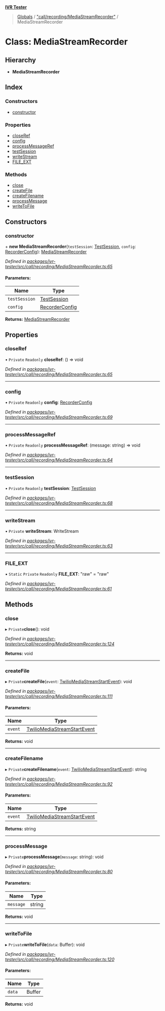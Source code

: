 **[IVR Tester](../README.md)**

> [Globals](../README.md) / ["call/recording/MediaStreamRecorder"](../modules/_call_recording_mediastreamrecorder_.md) / MediaStreamRecorder

# Class: MediaStreamRecorder

## Hierarchy

* **MediaStreamRecorder**

## Index

### Constructors

* [constructor](_call_recording_mediastreamrecorder_.mediastreamrecorder.md#constructor)

### Properties

* [closeRef](_call_recording_mediastreamrecorder_.mediastreamrecorder.md#closeref)
* [config](_call_recording_mediastreamrecorder_.mediastreamrecorder.md#config)
* [processMessageRef](_call_recording_mediastreamrecorder_.mediastreamrecorder.md#processmessageref)
* [testSession](_call_recording_mediastreamrecorder_.mediastreamrecorder.md#testsession)
* [writeStream](_call_recording_mediastreamrecorder_.mediastreamrecorder.md#writestream)
* [FILE\_EXT](_call_recording_mediastreamrecorder_.mediastreamrecorder.md#file_ext)

### Methods

* [close](_call_recording_mediastreamrecorder_.mediastreamrecorder.md#close)
* [createFile](_call_recording_mediastreamrecorder_.mediastreamrecorder.md#createfile)
* [createFilename](_call_recording_mediastreamrecorder_.mediastreamrecorder.md#createfilename)
* [processMessage](_call_recording_mediastreamrecorder_.mediastreamrecorder.md#processmessage)
* [writeToFile](_call_recording_mediastreamrecorder_.mediastreamrecorder.md#writetofile)

## Constructors

### constructor

\+ **new MediaStreamRecorder**(`testSession`: [TestSession](../interfaces/_testrunner_.testsession.md), `config`: [RecorderConfig](../interfaces/_call_recording_mediastreamrecorder_.recorderconfig.md)): [MediaStreamRecorder](_call_recording_mediastreamrecorder_.mediastreamrecorder.md)

*Defined in [packages/ivr-tester/src/call/recording/MediaStreamRecorder.ts:65](https://github.com/SketchingDev/ivr-tester/blob/8e79354/packages/ivr-tester/src/call/recording/MediaStreamRecorder.ts#L65)*

#### Parameters:

Name | Type |
------ | ------ |
`testSession` | [TestSession](../interfaces/_testrunner_.testsession.md) |
`config` | [RecorderConfig](../interfaces/_call_recording_mediastreamrecorder_.recorderconfig.md) |

**Returns:** [MediaStreamRecorder](_call_recording_mediastreamrecorder_.mediastreamrecorder.md)

## Properties

### closeRef

• `Private` `Readonly` **closeRef**: () => void

*Defined in [packages/ivr-tester/src/call/recording/MediaStreamRecorder.ts:65](https://github.com/SketchingDev/ivr-tester/blob/8e79354/packages/ivr-tester/src/call/recording/MediaStreamRecorder.ts#L65)*

___

### config

• `Private` `Readonly` **config**: [RecorderConfig](../interfaces/_call_recording_mediastreamrecorder_.recorderconfig.md)

*Defined in [packages/ivr-tester/src/call/recording/MediaStreamRecorder.ts:69](https://github.com/SketchingDev/ivr-tester/blob/8e79354/packages/ivr-tester/src/call/recording/MediaStreamRecorder.ts#L69)*

___

### processMessageRef

• `Private` `Readonly` **processMessageRef**: (message: string) => void

*Defined in [packages/ivr-tester/src/call/recording/MediaStreamRecorder.ts:64](https://github.com/SketchingDev/ivr-tester/blob/8e79354/packages/ivr-tester/src/call/recording/MediaStreamRecorder.ts#L64)*

___

### testSession

• `Private` `Readonly` **testSession**: [TestSession](../interfaces/_testrunner_.testsession.md)

*Defined in [packages/ivr-tester/src/call/recording/MediaStreamRecorder.ts:68](https://github.com/SketchingDev/ivr-tester/blob/8e79354/packages/ivr-tester/src/call/recording/MediaStreamRecorder.ts#L68)*

___

### writeStream

• `Private` **writeStream**: WriteStream

*Defined in [packages/ivr-tester/src/call/recording/MediaStreamRecorder.ts:63](https://github.com/SketchingDev/ivr-tester/blob/8e79354/packages/ivr-tester/src/call/recording/MediaStreamRecorder.ts#L63)*

___

### FILE\_EXT

▪ `Static` `Private` `Readonly` **FILE\_EXT**: \"raw\" = "raw"

*Defined in [packages/ivr-tester/src/call/recording/MediaStreamRecorder.ts:61](https://github.com/SketchingDev/ivr-tester/blob/8e79354/packages/ivr-tester/src/call/recording/MediaStreamRecorder.ts#L61)*

## Methods

### close

▸ `Private`**close**(): void

*Defined in [packages/ivr-tester/src/call/recording/MediaStreamRecorder.ts:124](https://github.com/SketchingDev/ivr-tester/blob/8e79354/packages/ivr-tester/src/call/recording/MediaStreamRecorder.ts#L124)*

**Returns:** void

___

### createFile

▸ `Private`**createFile**(`event`: [TwilioMediaStreamStartEvent](../interfaces/_call_twiliocaller_.twiliomediastreamstartevent.md)): void

*Defined in [packages/ivr-tester/src/call/recording/MediaStreamRecorder.ts:111](https://github.com/SketchingDev/ivr-tester/blob/8e79354/packages/ivr-tester/src/call/recording/MediaStreamRecorder.ts#L111)*

#### Parameters:

Name | Type |
------ | ------ |
`event` | [TwilioMediaStreamStartEvent](../interfaces/_call_twiliocaller_.twiliomediastreamstartevent.md) |

**Returns:** void

___

### createFilename

▸ `Private`**createFilename**(`event`: [TwilioMediaStreamStartEvent](../interfaces/_call_twiliocaller_.twiliomediastreamstartevent.md)): string

*Defined in [packages/ivr-tester/src/call/recording/MediaStreamRecorder.ts:92](https://github.com/SketchingDev/ivr-tester/blob/8e79354/packages/ivr-tester/src/call/recording/MediaStreamRecorder.ts#L92)*

#### Parameters:

Name | Type |
------ | ------ |
`event` | [TwilioMediaStreamStartEvent](../interfaces/_call_twiliocaller_.twiliomediastreamstartevent.md) |

**Returns:** string

___

### processMessage

▸ `Private`**processMessage**(`message`: string): void

*Defined in [packages/ivr-tester/src/call/recording/MediaStreamRecorder.ts:80](https://github.com/SketchingDev/ivr-tester/blob/8e79354/packages/ivr-tester/src/call/recording/MediaStreamRecorder.ts#L80)*

#### Parameters:

Name | Type |
------ | ------ |
`message` | string |

**Returns:** void

___

### writeToFile

▸ `Private`**writeToFile**(`data`: Buffer): void

*Defined in [packages/ivr-tester/src/call/recording/MediaStreamRecorder.ts:120](https://github.com/SketchingDev/ivr-tester/blob/8e79354/packages/ivr-tester/src/call/recording/MediaStreamRecorder.ts#L120)*

#### Parameters:

Name | Type |
------ | ------ |
`data` | Buffer |

**Returns:** void
